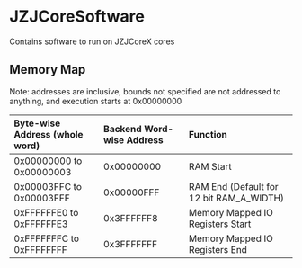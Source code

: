 # JZJCoreSoftware

Contains software to run on JZJCoreX cores

## Memory Map

Note: addresses are inclusive, bounds not specified are not addressed to anything, and execution starts at 0x00000000

| Byte-wise Address (whole word) | Backend Word-wise Address | Function |
|:------------------------------|:---------------------------|:---------|
|0x00000000 to 0x00000003|0x00000000|RAM Start|
|0x00003FFC to 0x00003FFF|0x00000FFF|RAM End (Default for 12 bit RAM_A_WIDTH)|
|0xFFFFFFE0 to 0xFFFFFFE3|0x3FFFFFF8|Memory Mapped IO Registers Start|
|0xFFFFFFFC to 0xFFFFFFFF|0x3FFFFFFF|Memory Mapped IO Registers End|
